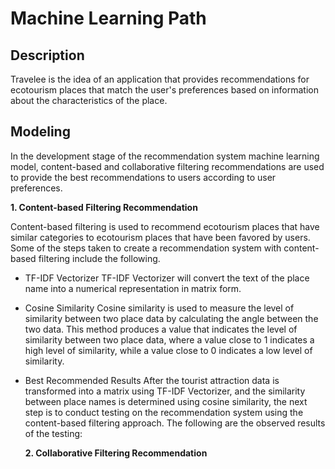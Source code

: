 # **Machine Learning Path**

## **Description**
Travelee is the idea of an application that provides recommendations for ecotourism places that match the user's preferences based on information about the characteristics of the place.

## **Modeling**
In the development stage of the recommendation system machine learning model, content-based and collaborative filtering recommendations are used to provide the best recommendations to users according to user preferences.

  **1. Content-based Filtering Recommendation**

Content-based filtering is used to recommend ecotourism places that have similar categories to ecotourism places that have been favored by users. Some of the steps taken to create a recommendation system with content-based filtering include the following.

* TF-IDF Vectorizer
TF-IDF Vectorizer will convert the text of the place name into a numerical representation in matrix form.

* Cosine Similarity
Cosine similarity is used to measure the level of similarity between two place data by calculating the angle between the two data. This method produces a value that indicates the level of similarity between two place data, where a value close to 1 indicates a high level of similarity, while a value close to 0 indicates a low level of similarity.

* Best Recommended Results
After the tourist attraction data is transformed into a matrix using TF-IDF Vectorizer, and the similarity between place names is determined using cosine similarity, the next step is to conduct testing on the recommendation system using the content-based filtering approach. The following are the observed results of the testing:

  **2. Collaborative Filtering Recommendation**
